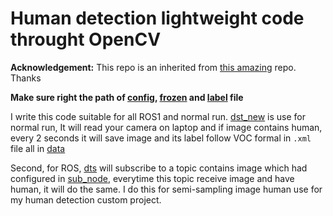 # Human detection lightweight code throught OpenCV

**Acknowledgement:** This repo is an inherited from [this amazing](https://github.com/sgrvinod/a-PyTorch-Tutorial-to-Object-Detection) repo. Thanks

**Make sure right the path of [config](/ssd_mobilenet_v3_large_coco_2020_01_14.pbtxt), [frozen](/frozen_inference_graph.pb) and [label](/labels.txt) file**

I write this code suitable for all ROS1 and normal run. [dst_new](/dst_new.py) is use for normal run, It will read your camera on laptop and if image contains human, every 2 seconds it will save image and its label follow VOC formal in `.xml` file all in [data](/data)

Second, for ROS, [dts](/dts.py) will subscribe to a topic contains image which had configured in [sub_node](/sub_node_image.py), everytime this topic receive image and have human, it will do the same. I do this for semi-sampling image human use for my human detection custom project.

